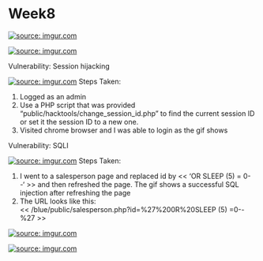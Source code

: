 # Week8


<a href="https://imgur.com/WnrcAW8"><img src="https://i.imgur.com/WnrcAW8.gif" title="source: imgur.com" /></a>



<a href="https://imgur.com/4ZBeOfc"><img src="https://i.imgur.com/4ZBeOfc.gif" title="source: imgur.com" /></a>


Vulnerability: Session hijacking  
 
<a href="https://imgur.com/edm0VhP"><img src="https://i.imgur.com/edm0VhP.gif" title="source: imgur.com" /></a>
Steps Taken:
1.	Logged as an admin
2.	Use a PHP script that was provided “public/hacktools/change_session_id.php” to find the current session ID or set it the session ID to a new one.
3.	Visited chrome browser and I was able to login as the gif shows


Vulnerability: SQLI

<a href="https://imgur.com/nlbAg93"><img src="https://i.imgur.com/nlbAg93.gif" title="source: imgur.com" /></a>
Steps Taken:
1.	I went to a salesperson page and replaced id by <<    ‘OR SLEEP (5) = 0- -‘    >> and then refreshed the page. The gif shows a successful SQL injection after refreshing the page 
2.	The URL looks like this:  
<<   /blue/public/salesperson.php?id=%27%200R%20SLEEP (5) =0--%27   >>




<a href="https://imgur.com/Kle2EWk"><img src="https://i.imgur.com/Kle2EWk.gif" title="source: imgur.com" /></a>



<a href="https://imgur.com/AUylXUW"><img src="https://i.imgur.com/AUylXUW.gif" title="source: imgur.com" /></a>
